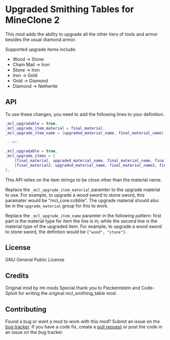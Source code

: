 # Upgraded Smithing Tables for MineClone 2
This mod adds the ability to upgrade all the other tiers of tools and armor besides the usual diamond armor.

Supported upgrade items include:
* Wood -> Stone
* Chain Mail -> Iron
* Stone -> Iron
* Iron -> Gold
* Gold -> Diamond
* Diamond -> Netherite

## API
To use these changes, you need to add the following lines to your definition.
```lua
_mcl_upgradable = true,
_mcl_upgrade_item_material = final_material,
_mcl_upgrade_item_name = {upgraded_material_name, final_material_name},

-- or:

_mcl_upgradable = true,
_mcl_upgrade_items = {
    {final_material, upgraded_material_name, final_material_name, final_material_amount}, -- and / or
    {final_material2, upgraded_material_name, final_material_name2, final_material_amount, modname_override},
},
```
This API relies on the item strings to be close other than the material name.

Replace the `_mcl_upgrade_item_material` paramter to the upgrade material to use. For example, to upgrade a wood sword to stone sword, this paramater would be "mcl_core:cobble". The upgrade material should also be in the `upgrade_material` group for this to work.

Replace the `_mcl_upgrade_item_name` paramter in the following pattern: first part is the material type for item the line is in; while the second line is the material type of the upgraded item. For example, to upgrade a wood sword to stone sword, the defintion would be `{"wood", "stone"}`.

## License
GNU General Public License

## Credits
Original mod by mt-mods
Special thank you to Fleckentstein and Code-Sploit for writing the original mcl_smithing_table mod.

## Contributing
Found a bug or want a mod to work with this mod? Submit an issue on the [bug tracker](https://codeberg.org/PrairieWind/mcl_upgraded_smithing_table/issues). If you have a code fix, create a [pull request](https://codeberg.org/PrairieWind/mcl_upgraded_smithing_table/pulls) or post the code in an issue on the bug tracker.